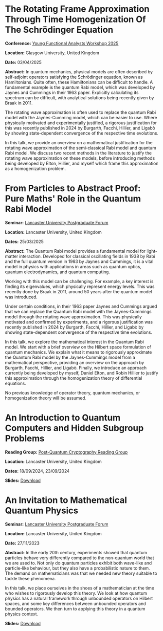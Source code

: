 # The Rotating Frame Approximation Through Time Homogenization Of The Schrödinger Equation

**Conference:** [Young Functional Analysts Workshop 2025](https://sites.google.com/view/yfaw2025/home)

**Location:** Glasgow University, United Kingdom

**Date:** 03/04/2025

**Abstract:** In quantum mechanics, physical models are often described by self-adjoint operators satisfying the Schrödinger equation, known as Hamiltonians. Quite often, these Hamiltonians can be difficult to handle. A fundamental example is the quantum Rabi model, which was developed by Jaynes and Cummings in their 1963 paper. Explicitly calculating its spectrum can be difficult, with analytical solutions being recently given by Braak in 2011.

The rotating wave approximation is often used to replace the quantum Rabi model with the Jaynes-Cumming model, which can be easier to use. Where physically motivated and experimentally justified, a rigorous justification for this was recently published in 2024 by Burgarth, Facchi, Hillier, and Ligabò by showing state-dependent convergence of the respective time evolutions.

In this talk, we provide an overview on a mathematical justification for the rotating wave approximation of the semi-classical Rabi model and quantum Rabi model. We discuss two recent methods in the literature to justify the rotating wave approximation on these models, before introducing methods being developed by Elton, Hillier, and myself which frame this approximation as a homogenization problem.


# From Particles to Abstract Proof: Pure Maths' Role in the Quantum Rabi Model

**Seminar:** [Lancaster University Postgraduate Forum](https://www.lancaster.ac.uk/maths/)

**Location:** Lancaster University, United Kingdom

**Dates:** 25/03/2025

**Abstract:** The Quantum Rabi model provides a fundamental model for light-matter interaction. Developed for classical oscillating fields in 1938 by Rabi and the full quantum version in 1963 by Jaynes and Cummings, it is a vital model in physics with applications in areas such as quantum optics, quantum electrodynamics, and quantum computing.

Working with this model can be challenging. For example, a key interest is finding its eigenvalues, which physically represent energy levels. This was recently done by Braak in 2011, around 50 years after the quantum model was introduced.

Under certain conditions, in their 1963 paper Jaynes and Cummings argued that we can replace the Quantum Rabi model with the Jaynes-Cummings model through the rotating wave approximation. This was physically motivated and confirmed by experiments, and a rigorous justification was recently published in 2024 by Burgarth, Facchi, Hillier, and Ligabò by showing state-dependent convergence of the respective time evolutions.

In this talk, we explore the mathematical interest in the Quantum Rabi model. We start with a brief overview on the Hilbert space formulation of quantum mechanics. We explain what it means to rigorously approximate the Quantum Rabi model by the Jaynes-Cummings model from a mathematical perspective, providing an overview on the approach by Burgarth, Facchi, Hillier, and Ligabò. Finally, we introduce an approach currently being developed by myself, Daniel Elton, and Robin Hillier to justify this approximation through the homogenization theory of differential equations.

No previous knowledge of operator theory, quantum mechanics, or homogenization theory will be assumed.

# An Introduction to Quantum Computers and Hidden Subgroup Problems

**Reading Group:** [Post-Quantum Cryptography Reading Group](https://www.lancaster.ac.uk/maths/)

**Location:** Lancaster University, United Kingdom

**Dates:** 18/09/2024, 23/09/2024

**Slides:** [Download](assets/slides/intro_to_quantum_algorithms_both_talks.pdf)

# An Invitation to Mathematical Quantum Physics

**Seminar:** [Lancaster University Postgraduate Forum](https://www.lancaster.ac.uk/maths/)

**Location:** Lancaster University, United Kingdom

**Date:** 27/11/2023

**Abstract:** In the early 20th century, experiments showed that quantum particles behave very differently compared to the non-quantum world that we are used to. Not only do quantum particles exhibit both wave-like and particle-like behaviour, but they also have a probabilistic nature to them. The demand on mathematicians was that we needed new theory suitable to tackle these phenomena.

 

In this talk, we place ourselves in the shoes of a mathematician at the time who wishes to rigorously develop this theory. We look at how quantum physics has a natural framework through unbounded operators on Hilbert spaces, and some key differences between unbounded operators and bounded operators. We then turn to applying this theory in a quantum physics context.

**Slides:** [Download](assets/slides/invitation_to_mathematical_quantum_physics.pdf)